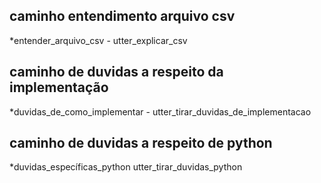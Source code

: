 ## caminho entendimento arquivo csv
*entender_arquivo_csv
    - utter_explicar_csv

## caminho de duvidas a respeito da implementação
*duvidas_de_como_implementar
    - utter_tirar_duvidas_de_implementacao

## caminho de duvidas a respeito de python
*duvidas_específicas_python
    utter_tirar_duvidas_python